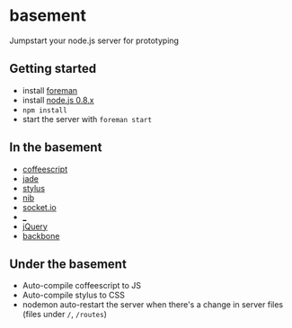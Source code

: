 # basement
Jumpstart your node.js server for prototyping

## Getting started
- install [foreman](https://github.com/ddollar/foreman)
- install [node.js 0.8.x](http://nodejs.org/)
- `npm install`
- start the server with `foreman start`

## In the basement
- [coffeescript](http://coffeescript.org/)
- [jade](http://jade-lang.com/)
- [stylus](http://learnboost.github.com/stylus/)
- [nib](http://github.com/visionmedia/nib/)
- [socket.io](http://socket.io/)
- [_](http://underscorejs.org/)
- [jQuery](http://jquery.com/)
- [backbone](http://backbonejs.org/)

## Under the basement
- Auto-compile coffeescript to JS
- Auto-compile stylus to CSS
- nodemon auto-restart the server when there's a change in server files (files under `/`, `/routes`)